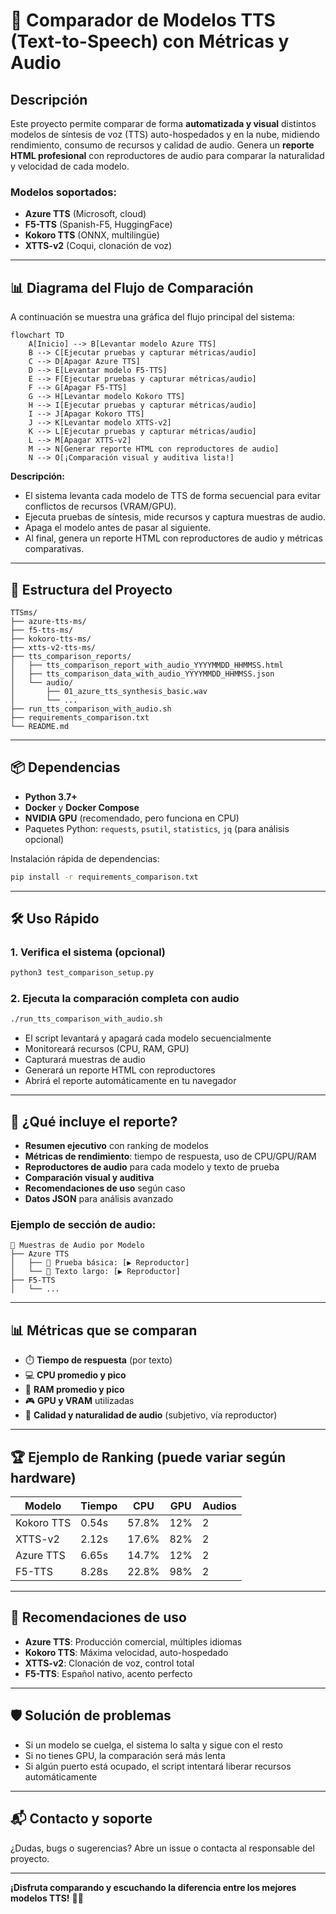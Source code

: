 # 🎤 Comparador de Modelos TTS (Text-to-Speech) con Métricas y Audio

## Descripción

Este proyecto permite comparar de forma **automatizada y visual** distintos modelos de síntesis de voz (TTS) auto-hospedados y en la nube, midiendo rendimiento, consumo de recursos y calidad de audio. Genera un **reporte HTML profesional** con reproductores de audio para comparar la naturalidad y velocidad de cada modelo.

### Modelos soportados:
- **Azure TTS** (Microsoft, cloud)
- **F5-TTS** (Spanish-F5, HuggingFace)
- **Kokoro TTS** (ONNX, multilingüe)
- **XTTS-v2** (Coqui, clonación de voz)

---

## 📊 Diagrama del Flujo de Comparación

A continuación se muestra una gráfica del flujo principal del sistema:

```mermaid
flowchart TD
    A[Inicio] --> B[Levantar modelo Azure TTS]
    B --> C[Ejecutar pruebas y capturar métricas/audio]
    C --> D[Apagar Azure TTS]
    D --> E[Levantar modelo F5-TTS]
    E --> F[Ejecutar pruebas y capturar métricas/audio]
    F --> G[Apagar F5-TTS]
    G --> H[Levantar modelo Kokoro TTS]
    H --> I[Ejecutar pruebas y capturar métricas/audio]
    I --> J[Apagar Kokoro TTS]
    J --> K[Levantar modelo XTTS-v2]
    K --> L[Ejecutar pruebas y capturar métricas/audio]
    L --> M[Apagar XTTS-v2]
    M --> N[Generar reporte HTML con reproductores de audio]
    N --> O[¡Comparación visual y auditiva lista!]
```

**Descripción:**
- El sistema levanta cada modelo de TTS de forma secuencial para evitar conflictos de recursos (VRAM/GPU).
- Ejecuta pruebas de síntesis, mide recursos y captura muestras de audio.
- Apaga el modelo antes de pasar al siguiente.
- Al final, genera un reporte HTML con reproductores de audio y métricas comparativas.

---

## 🚀 Estructura del Proyecto

```
TTSms/
├── azure-tts-ms/
├── f5-tts-ms/
├── kokoro-tts-ms/
├── xtts-v2-tts-ms/
├── tts_comparison_reports/
│   ├── tts_comparison_report_with_audio_YYYYMMDD_HHMMSS.html
│   ├── tts_comparison_data_with_audio_YYYYMMDD_HHMMSS.json
│   └── audio/
│       ├── 01_azure_tts_synthesis_basic.wav
│       └── ...
├── run_tts_comparison_with_audio.sh
├── requirements_comparison.txt
└── README.md
```

---

## 📦 Dependencias

- **Python 3.7+**
- **Docker** y **Docker Compose**
- **NVIDIA GPU** (recomendado, pero funciona en CPU)
- Paquetes Python: `requests`, `psutil`, `statistics`, `jq` (para análisis opcional)

Instalación rápida de dependencias:
```bash
pip install -r requirements_comparison.txt
```

---

## 🛠️ Uso Rápido

### 1. Verifica el sistema (opcional)
```bash
python3 test_comparison_setup.py
```

### 2. Ejecuta la comparación completa con audio
```bash
./run_tts_comparison_with_audio.sh
```

- El script levantará y apagará cada modelo secuencialmente
- Monitoreará recursos (CPU, RAM, GPU)
- Capturará muestras de audio
- Generará un reporte HTML con reproductores
- Abrirá el reporte automáticamente en tu navegador

---

## 📄 ¿Qué incluye el reporte?

- **Resumen ejecutivo** con ranking de modelos
- **Métricas de rendimiento**: tiempo de respuesta, uso de CPU/GPU/RAM
- **Reproductores de audio** para cada modelo y texto de prueba
- **Comparación visual y auditiva**
- **Recomendaciones de uso** según caso
- **Datos JSON** para análisis avanzado

### Ejemplo de sección de audio:
```
🎵 Muestras de Audio por Modelo
├── Azure TTS
│   ├── 🎵 Prueba básica: [▶️ Reproductor]
│   └── 🎵 Texto largo: [▶️ Reproductor]
├── F5-TTS
│   └── ...
```

---

## 📊 Métricas que se comparan
- ⏱️ **Tiempo de respuesta** (por texto)
- 💻 **CPU promedio y pico**
- 🧠 **RAM promedio y pico**
- 🎮 **GPU y VRAM** utilizadas
- 🎵 **Calidad y naturalidad de audio** (subjetivo, vía reproductor)

---

## 🏆 Ejemplo de Ranking (puede variar según hardware)
| Modelo      | Tiempo | CPU   | GPU  | Audios |
|-------------|--------|-------|------|--------|
| Kokoro TTS  | 0.54s  | 57.8% | 12%  |   2    |
| XTTS-v2     | 2.12s  | 17.6% | 82%  |   2    |
| Azure TTS   | 6.65s  | 14.7% | 12%  |   2    |
| F5-TTS      | 8.28s  | 22.8% | 98%  |   2    |

---

## 🎯 Recomendaciones de uso
- **Azure TTS**: Producción comercial, múltiples idiomas
- **Kokoro TTS**: Máxima velocidad, auto-hospedado
- **XTTS-v2**: Clonación de voz, control total
- **F5-TTS**: Español nativo, acento perfecto

---

## 🛡️ Solución de problemas
- Si un modelo se cuelga, el sistema lo salta y sigue con el resto
- Si no tienes GPU, la comparación será más lenta
- Si algún puerto está ocupado, el script intentará liberar recursos automáticamente

---

## 📬 Contacto y soporte

¿Dudas, bugs o sugerencias? Abre un issue o contacta al responsable del proyecto.

---

**¡Disfruta comparando y escuchando la diferencia entre los mejores modelos TTS!** 🎵🚀 